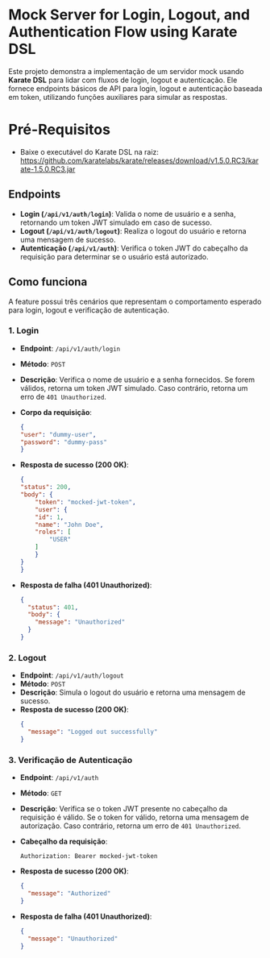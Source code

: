 # Mock Server for Login, Logout, and Authentication Flow using Karate DSL

Este projeto demonstra a implementação de um servidor mock usando **Karate DSL** para lidar com fluxos de login, logout e autenticação. Ele fornece endpoints básicos de API para login, logout e autenticação baseada em token, utilizando funções auxiliares para simular as respostas.

# Pré-Requisitos

- Baixe o executável do Karate DSL na raiz: https://github.com/karatelabs/karate/releases/download/v1.5.0.RC3/karate-1.5.0.RC3.jar

## Endpoints

- **Login (`/api/v1/auth/login`)**: Valida o nome de usuário e a senha, retornando um token JWT simulado em caso de sucesso.
- **Logout (`/api/v1/auth/logout`)**: Realiza o logout do usuário e retorna uma mensagem de sucesso.
- **Autenticação (`/api/v1/auth`)**: Verifica o token JWT do cabeçalho da requisição para determinar se o usuário está autorizado.

## Como funciona

A feature possui três cenários que representam o comportamento esperado para login, logout e verificação de autenticação.

### 1. Login

- **Endpoint**: `/api/v1/auth/login`
- **Método**: `POST`
- **Descrição**: Verifica o nome de usuário e a senha fornecidos. Se forem válidos, retorna um token JWT simulado. Caso contrário, retorna um erro de `401 Unauthorized`.
- **Corpo da requisição**:
    ```json
    {
    "user": "dummy-user",
    "password": "dummy-pass"
    }
    ```
- **Resposta de sucesso (200 OK)**:
  ```json
  {
  "status": 200,
  "body": {
      "token": "mocked-jwt-token",
      "user": {
      "id": 1,
      "name": "John Doe",
      "roles": [
          "USER"
      ]
      }
  }
  }
  ```

- **Resposta de falha (401 Unauthorized)**:
  ```json
  {
    "status": 401,
    "body": {
      "message": "Unauthorized"
    }
  }
  ```

### 2. Logout
- **Endpoint**: `/api/v1/auth/logout`
- **Método**: `POST`
- **Descrição**: Simula o logout do usuário e retorna uma mensagem de sucesso.
- **Resposta de sucesso (200 OK)**:
  ```json
  {
    "message": "Logged out successfully"
  }
  ```

### 3. Verificação de Autenticação
- **Endpoint**: `/api/v1/auth`
- **Método**: `GET`
- **Descrição**: Verifica se o token JWT presente no cabeçalho da requisição é válido. Se o token for válido, retorna uma mensagem de autorização. Caso contrário, retorna um erro de `401 Unauthorized`.
- **Cabeçalho da requisição**:
  ```
  Authorization: Bearer mocked-jwt-token
  ```
- **Resposta de sucesso (200 OK)**:
  ```json
  {
    "message": "Authorized"
  }
  ```

- **Resposta de falha (401 Unauthorized)**:
  ```json
  {
    "message": "Unauthorized"
  }
  ```